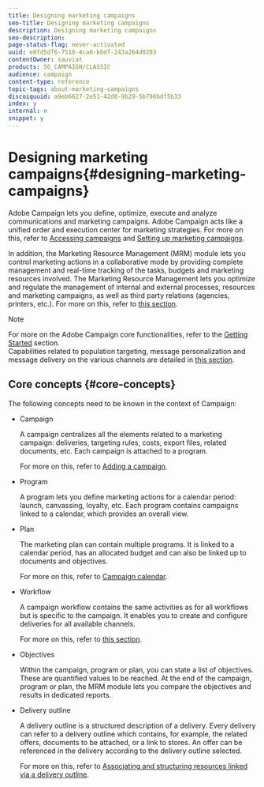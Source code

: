 ```yaml
---
title: Designing marketing campaigns
seo-title: Designing marketing campaigns
description: Designing marketing campaigns
seo-description: 
page-status-flag: never-activated
uuid: e0fd5df6-7516-4ca6-bbdf-243a264d0283
contentOwner: sauviat
products: SG_CAMPAIGN/CLASSIC
audience: campaign
content-type: reference
topic-tags: about-marketing-campaigns
discoiquuid: a9eb6627-2e51-42d0-9b29-5b798bdf5b33
index: y
internal: n
snippet: y
---
```


# Designing marketing campaigns{#designing-marketing-campaigns}

Adobe Campaign lets you define, optimize, execute and analyze communications and marketing campaigns. Adobe Campaign acts like a unified order and execution center for marketing strategies. For more on this, refer to [Accessing campaigns](https://helpx.adobe.com/campaign/classic/campaign/using/accessing-campaigns.html) and [Setting up marketing campaigns](https://helpx.adobe.com/campaign/classic/campaign/using/setting-up-marketing-campaigns.html).

In addition, the Marketing Resource Management (MRM) module lets you control marketing actions in a collaborative mode by providing complete management and real-time tracking of the tasks, budgets and marketing resources involved. The Marketing Resource Management lets you optimize and regulate the management of internal and external processes, resources and marketing campaigns, as well as third party relations (agencies, printers, etc.). For more on this, refer to [this section](https://helpx.adobe.com/campaign/classic/campaign/using/about-marketing-resource-management.html).

>[!NOTE]
>
>For more on the Adobe Campaign core functionalities, refer to the [Getting Started](https://helpx.adobe.com/campaign/classic/platform/using/about-adobe-campaign-classic.html) section.  
>Capabilities related to population targeting, message personalization and message delivery on the various channels are detailed in [this section](https://helpx.adobe.com/campaign/classic/delivery/using/communication-channels.html).

## Core concepts {#core-concepts}

The following concepts need to be known in the context of Campaign:

* Campaign

  A campaign centralizes all the elements related to a marketing campaign: deliveries, targeting rules, costs, export files, related documents, etc. Each campaign is attached to a program.

  For more on this, refer to [Adding a campaign](https://helpx.adobe.com/campaign/standard/campaign/using/setting-up-marketing-campaigns.html#adding-a-campaign).

* Program

  A program lets you define marketing actions for a calendar period: launch, canvassing, loyalty, etc. Each program contains campaigns linked to a calendar, which provides an overall view. 

* Plan

  The marketing plan can contain multiple programs. It is linked to a calendar period, has an allocated budget and can also be linked up to documents and objectives.

  For more on this, refer to [Campaign calendar](https://helpx.adobe.com/campaign/standard/campaign/using/accessing-marketing-campaigns.html#campaign-calendar).

* Workflow

  A campaign workflow contains the same activities as for all workflows but is specific to the campaign. It enables you to create and configure deliveries for all available channels.

  For more on this, refer to [this section](https://helpx.adobe.com/campaign/classic/campaign/using/setting-up-marketing-campaigns.html#building-the-main-target-in-a-workflow).

* Objectives

  Within the campaign, program or plan, you can state a list of objectives. These are quantified values to be reached. At the end of the campaign, program or plan, the MRM module lets you compare the objectives and results in dedicated reports.

* Delivery outline

  A delivery outline is a structured description of a delivery. Every delivery can refer to a delivery outline which contains, for example, the related offers, documents to be attached, or a link to stores. An offer can be referenced in the delivery according to the delivery outline selected.

  For more on this, refer to [Associating and structuring resources linked via a delivery outline](https://helpx.adobe.com/campaign/standard/campaign/using/setting-up-marketing-campaigns.html#associating-and-structuring-resources-linked-via-a-delivery-outline).

